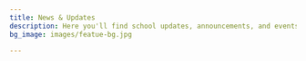 ```yaml
---
title: News & Updates
description: Here you'll find school updates, announcements, and events
bg_image: images/featue-bg.jpg

---
```

